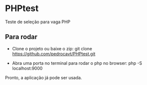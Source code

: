 # PHPtest

Teste de seleção para vaga PHP

## Para rodar

 - Clone o projeto ou baixe o zip:
    git clone https://github.com/pedrocavt/PHPtest.git
 
 - Abra uma porta no terminal para rodar o php no browser:
    php -S localhost:9000

Pronto, a aplicação já pode ser usada.

